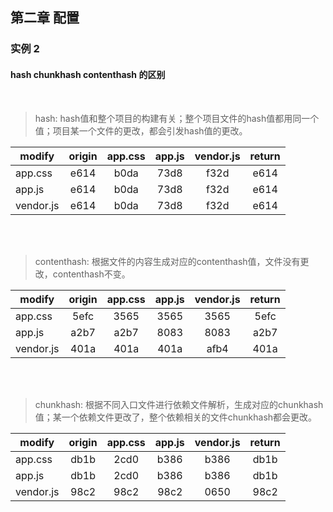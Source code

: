 ## 第二章 配置

### 实例 2

#### hash chunkhash contenthash 的区别

<br>

> hash: hash值和整个项目的构建有关；整个项目文件的hash值都用同一个值；项目某一个文件的更改，都会引发hash值的更改。

| modify     | origin | app.css | app.js | vendor.js |  return |
| --------   | :----: | :----:  | :----: | :----:    | :----:  |
| app.css    |  e614  |  b0da   |  73d8  |  f32d     |   e614  |
| app.js     |  e614  |  b0da   |  73d8  |  f32d     |   e614  |
| vendor.js  |  e614  |  b0da   |  73d8  |  f32d     |   e614  |

<br><br>

> contenthash: 根据文件的内容生成对应的contenthash值，文件没有更改，contenthash不变。

| modify     | origin | app.css | app.js | vendor.js |  return |
| --------   | :----: | :----:  | :----: | :----:    | :----:  |
| app.css    |  5efc  |  3565   |  3565  |  3565     |   5efc  |
| app.js     |  a2b7  |  a2b7   |  8083  |  8083     |   a2b7  |
| vendor.js  |  401a  |  401a   |  401a  |  afb4     |   401a  |


<br><br>

> chunkhash: 根据不同入口文件进行依赖文件解析，生成对应的chunkhash值；某一个依赖文件更改了，整个依赖相关的文件chunkhash都会更改。

| modify     | origin | app.css | app.js | vendor.js |  return |
| --------   | :----: | :----:  | :----: | :----:    | :----:  |
| app.css    |  db1b  |  2cd0   |  b386  |  b386     |   db1b  |
| app.js     |  db1b  |  2cd0   |  b386  |  b386     |   db1b  |
| vendor.js  |  98c2  |  98c2   |  98c2  |  0650     |   98c2  |